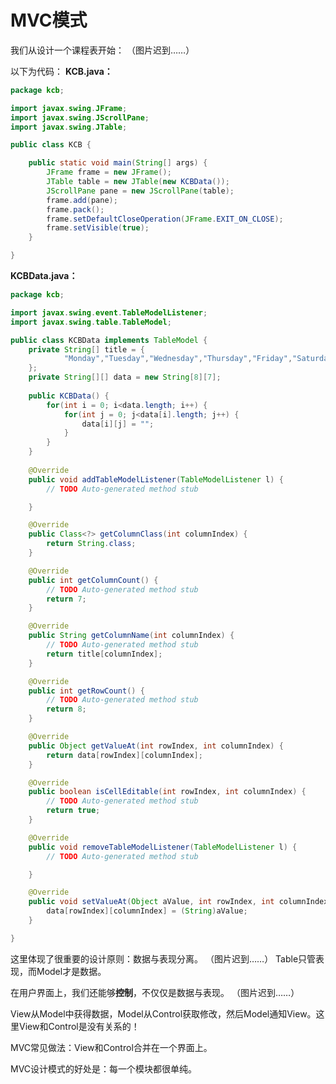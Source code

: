 ﻿# MVC模式

我们从设计一个课程表开始：
（图片迟到……）

以下为代码：
**KCB.java：**
`````````java
package kcb;

import javax.swing.JFrame;
import javax.swing.JScrollPane;
import javax.swing.JTable;

public class KCB {

	public static void main(String[] args) {
		JFrame frame = new JFrame();
		JTable table = new JTable(new KCBData());
		JScrollPane pane = new JScrollPane(table);
		frame.add(pane);
		frame.pack();
		frame.setDefaultCloseOperation(JFrame.EXIT_ON_CLOSE);
		frame.setVisible(true);
	}

}
`````````````

**KCBData.java：**
``````````````java
package kcb;

import javax.swing.event.TableModelListener;
import javax.swing.table.TableModel;

public class KCBData implements TableModel {
	private String[] title = {
			"Monday","Tuesday","Wednesday","Thursday","Friday","Saturday","Sunday"
	};
	private String[][] data = new String[8][7];
	
	public KCBData() {
		for(int i = 0; i<data.length; i++) {
			for(int j = 0; j<data[i].length; j++) {
				data[i][j] = "";
			}
		}
	}
	
	@Override
	public void addTableModelListener(TableModelListener l) {
		// TODO Auto-generated method stub

	}

	@Override
	public Class<?> getColumnClass(int columnIndex) {
		return String.class;
	}

	@Override
	public int getColumnCount() {
		// TODO Auto-generated method stub
		return 7;
	}

	@Override
	public String getColumnName(int columnIndex) {
		// TODO Auto-generated method stub
		return title[columnIndex];
	}

	@Override
	public int getRowCount() {
		// TODO Auto-generated method stub
		return 8;
	}

	@Override
	public Object getValueAt(int rowIndex, int columnIndex) {
		return data[rowIndex][columnIndex];
	}

	@Override
	public boolean isCellEditable(int rowIndex, int columnIndex) {
		// TODO Auto-generated method stub
		return true;
	}

	@Override
	public void removeTableModelListener(TableModelListener l) {
		// TODO Auto-generated method stub

	}

	@Override
	public void setValueAt(Object aValue, int rowIndex, int columnIndex) {
		data[rowIndex][columnIndex] = (String)aValue;
	}

}
``````````````````````

这里体现了很重要的设计原则：数据与表现分离。
（图片迟到……）
Table只管表现，而Model才是数据。

在用户界面上，我们还能够**控制**，不仅仅是数据与表现。
（图片迟到……）

View从Model中获得数据，Model从Control获取修改，然后Model通知View。这里View和Control是没有关系的！

MVC常见做法：View和Control合并在一个界面上。

MVC设计模式的好处是：每一个模块都很单纯。







